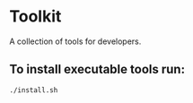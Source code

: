 # Toolkit

A collection of tools for developers.

## To install executable tools run:
```
./install.sh
```
